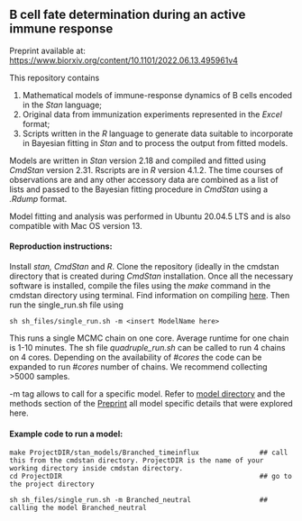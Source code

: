 ## B cell fate determination during an active immune response

Preprint available at: https://www.biorxiv.org/content/10.1101/2022.06.13.495961v4

This repository contains 
1. Mathematical models of immune-response dynamics of B cells encoded in the _Stan_ language;
2. Original data from immunization experiments represented in the _Excel_ format;
3. Scripts written in the _R_ language to generate data suitable to incorporate in Bayesian fitting in _Stan_ and to process the output from fitted models.


Models are written in _Stan_ version 2.18 and compiled and fitted using _CmdStan_ version 2.31.
Rscripts are in _R_ version 4.1.2. The time courses of observations are and any other accessory data are combined as a list of lists and passed to the Bayesian fitting procedure in  _CmdStan_ using a _.Rdump_ format. 

[//]: # (We also include sh files that execute _CmdStan_ code across the local cluster using MPI. Sh files for non-MPI single core exceution are also included in the folder. )
Model fitting and analysis was performed in Ubuntu 20.04.5 LTS and is also compatible with Mac OS version 13.

#### Reproduction instructions:
Install _stan, CmdStan_ and _R_. Clone the repository (ideally in the cmdstan directory that is created during _CmdStan_ installation.
Once all the necessary software is installed, compile the files using the _make_ command in the cmdstan directory using terminal. Find information on compiling [here](https://mc-stan.org/docs/cmdstan-guide/compiling-a-stan-program.html).
Then run the single_run.sh file using
```
sh sh_files/single_run.sh -m <insert ModelName here>
```
This runs a single MCMC chain on one core. Average runtime for one chain is 1-10 minutes. The sh file _quadruple_run.sh_ can be called to run 4 chains on 4 cores. Depending on the availability of _#cores_ the code can be expanded to run _#cores_ number of chains. We recommend collecting >5000 samples.


-m tag allows to call for a specific model. Refer to [model directory](https://github.com/sanketrane/Bcell_fate_imm_resp/tree/main/stan_models/New_modelsCAR) and the methods section of the [Preprint](https://www.biorxiv.org/content/10.1101/2022.06.13.495961v4
) all model specific details that were explored here.


#### Example code to run a model:

```
make ProjectDIR/stan_models/Branched_timeinflux               ## call this from the cmdstan directory. ProjectDIR is the name of your working directory inside cmdstan directory.
cd ProjectDIR                                                 ## go to the project directory

sh sh_files/single_run.sh -m Branched_neutral                 ## calling the model Branched_neutral

```

